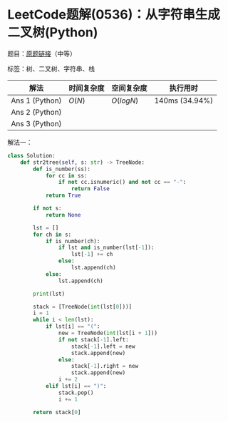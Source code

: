 # LeetCode题解(0536)：从字符串生成二叉树(Python)

题目：[原题链接](https://leetcode-cn.com/problems/construct-binary-tree-from-string/)（中等）

标签：树、二叉树、字符串、栈

| 解法           | 时间复杂度 | 空间复杂度 | 执行用时       |
| -------------- | ---------- | ---------- | -------------- |
| Ans 1 (Python) | $O(N)$     | $O(logN)$  | 140ms (34.94%) |
| Ans 2 (Python) |            |            |                |
| Ans 3 (Python) |            |            |                |

解法一：

```python
class Solution:
    def str2tree(self, s: str) -> TreeNode:
        def is_number(ss):
            for cc in ss:
                if not cc.isnumeric() and not cc == "-":
                    return False
            return True

        if not s:
            return None

        lst = []
        for ch in s:
            if is_number(ch):
                if lst and is_number(lst[-1]):
                    lst[-1] += ch
                else:
                    lst.append(ch)
            else:
                lst.append(ch)

        print(lst)

        stack = [TreeNode(int(lst[0]))]
        i = 1
        while i < len(lst):
            if lst[i] == "(":
                new = TreeNode(int(lst[i + 1]))
                if not stack[-1].left:
                    stack[-1].left = new
                    stack.append(new)
                else:
                    stack[-1].right = new
                    stack.append(new)
                i += 2
            elif lst[i] == ")":
                stack.pop()
                i += 1

        return stack[0]
```